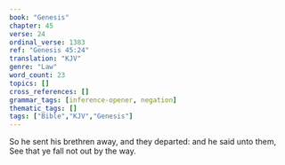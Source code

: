 ```yaml
---
book: "Genesis"
chapter: 45
verse: 24
ordinal_verse: 1383
ref: "Genesis 45:24"
translation: "KJV"
genre: "Law"
word_count: 23
topics: []
cross_references: []
grammar_tags: [inference-opener, negation]
thematic_tags: []
tags: ["Bible","KJV","Genesis"]
---
```

So he sent his brethren away, and they departed: and he said unto them, See that ye fall not out by the way.
